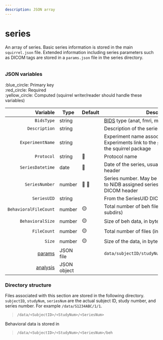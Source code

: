 ```yaml
---
description: JSON array
---
```


# series

An array of series. Basic series information is stored in the main `squirrel.json` file. Extended information including series parameters such as DICOM tags are stored in a `params.json` file in the series directory.

<figure><img src="https://mermaid.ink/img/pako:eNqVlEFrgzAUx7-KZBQU6ijDXRz0tF3G2GC9DS-v5tlmVSNJ3Cql332JMWl1PbQezPsnv39e8h56IDmnSFKyEdBsg7fPrA70IzhX4evq472PojheUlAQmlf0dEL0fAP5DjYYDuN0lTVYshpl6KMJgfsGBauwVjI8iyeUSRxTlivGaxBdONGRhfvZeLkRvG2ghrKTOnGvAifdvgMq2_U35jq1C9y604ZRLWV6o2G8QPC1RPED5jAyPBcXWFYrvayv2MMj5WmbyKTW5TCZ--H_sr0Uk6ELPNIb4nvTHgGVLFhpOmRCh9j3bHZCTUkMKEdtns3OumKwk7TwSQf9ROR8vuP9OQZhPU5NHO4axuBia3BqZPBXUF2JgT--Ycr0riiKua6V4DuMKcgtCAFd-jA2jbLcYpxU4RbrqBTXGCd239FrvNZjm-x5fFws5taR3iVJMsTxL6NqmybNnsxJhaICRvWf4WB2yojaYoUZSXVIsYC2VBnJ6qNG20bXHl8oU1yQtIBS4pxAq_iqq3OSKtGig54Z6B9N5Sn9mX5x7vTxD8AkkTU?type=png" alt=""><figcaption></figcaption></figure>

### JSON variables

:blue\_circle: Primary key\
:red\_circle: Required\
:yellow\_circle: Computed (squirrel writer/reader should handle these variables)

<table data-full-width="true"><thead><tr><th width="238.99111900532864" align="right">Variable</th><th width="131">Type</th><th width="101">Default</th><th>Description</th></tr></thead><tbody><tr><td align="right"><code>BidsType</code></td><td>string</td><td></td><td><a href="https://bids.neuroimaging.io/">BIDS</a> type (anat, fmri, motion, etc)</td></tr><tr><td align="right"><code>Description</code></td><td>string</td><td></td><td>Description of the series</td></tr><tr><td align="right"><code>ExperimentName</code></td><td>string</td><td></td><td>Experiment name associated with this series. Experiments link to the <a href="../../../../experiments.md">experiments</a> section of the squirrel package</td></tr><tr><td align="right"><code>Protocol</code></td><td>string</td><td><span data-gb-custom-inline data-tag="emoji" data-code="1f534">🔴</span></td><td>Protocol name</td></tr><tr><td align="right"><code>SeriesDatetime</code></td><td>date</td><td><span data-gb-custom-inline data-tag="emoji" data-code="1f534">🔴</span></td><td>Date of the series, usually taken from the DICOM header</td></tr><tr><td align="right"><code>SeriesNumber</code></td><td>number</td><td><span data-gb-custom-inline data-tag="emoji" data-code="1f534">🔴</span> <span data-gb-custom-inline data-tag="emoji" data-code="1f535">🔵</span></td><td>Series number. May be sequential, correspond to NiDB assigned series number, or taken from DICOM header</td></tr><tr><td align="right"><code>SeriesUID</code></td><td>string</td><td></td><td>From the SeriesUID DICOM tag</td></tr><tr><td align="right"><code>BehavioralFileCount</code></td><td>number</td><td><span data-gb-custom-inline data-tag="emoji" data-code="1f7e1">🟡</span></td><td>Total number of beh files (including files in subdirs)</td></tr><tr><td align="right"><code>BehavioralSize</code></td><td>number</td><td><span data-gb-custom-inline data-tag="emoji" data-code="1f7e1">🟡</span></td><td>Size of beh data, in bytes</td></tr><tr><td align="right"><code>FileCount</code></td><td>number</td><td><span data-gb-custom-inline data-tag="emoji" data-code="1f7e1">🟡</span></td><td>Total number of files (including files in subdirs)</td></tr><tr><td align="right"><code>Size</code></td><td>number</td><td><span data-gb-custom-inline data-tag="emoji" data-code="1f7e1">🟡</span></td><td>Size of the data, in bytes</td></tr><tr><td align="right"><a href="params.md">params</a></td><td>JSON file</td><td></td><td><code>data/subjectID/studyNum/seriesNum/params.json</code></td></tr><tr><td align="right"><a href="../analysis.md">analysis</a></td><td>JSON object</td><td></td><td> </td></tr></tbody></table>

### Directory structure

Files associated with this section are stored in the following directory. `subjectID`, `studyNum`, `seriesNum` are the actual subject ID, study number, and series number. For example `/data/S1234ABC/1/1`.

> `/data/<SubjectID>/<StudyNum>/<SeriesNum>`

Behavioral data is stored in

> `/data/<SubjectID>/<StudyNum>/<SeriesNum>/beh`
